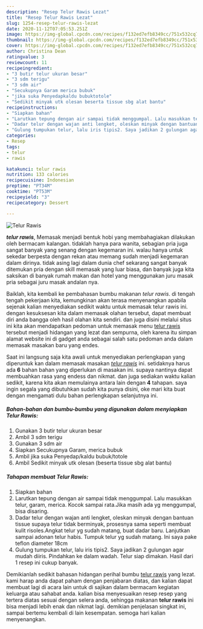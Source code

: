 ```yaml
---
description: "Resep Telur Rawis Lezat"
title: "Resep Telur Rawis Lezat"
slug: 1254-resep-telur-rawis-lezat
date: 2020-11-12T07:05:53.251Z
image: https://img-global.cpcdn.com/recipes/f132ed7efb8349cc/751x532cq70/telur-rawis-foto-resep-utama.jpg
thumbnail: https://img-global.cpcdn.com/recipes/f132ed7efb8349cc/751x532cq70/telur-rawis-foto-resep-utama.jpg
cover: https://img-global.cpcdn.com/recipes/f132ed7efb8349cc/751x532cq70/telur-rawis-foto-resep-utama.jpg
author: Christina Dean
ratingvalue: 3
reviewcount: 11
recipeingredient:
- "3 butir telur ukuran besar"
- "3 sdm terigu"
- "3 sdm air"
- "Secukupnya Garam merica bubuk"
- "jika suka Penyedapkaldu bubuktotole"
- "Sedikit minyak utk olesan beserta tissue sbg alat bantu"
recipeinstructions:
- "Siapkan bahan"
- "Larutkan tepung dengan air sampai tidak menggumpal. Lalu masukkan telur, garam, merica. Kocok sampai rata.Jika masih ada yg menggumpal, bisa disaring."
- "Dadar telur dengan wajan anti lengket, oleskan minyak dengan bantuan tissue supaya telur tidak berminyak, prosesnya sama seperti membuat kulit risoles.Angkat telur yg sudah matang, buat dadar baru. Lanjutkan sampai adonan telur habis. Tumpuk telur yg sudah matang. Ini saya pake teflon diameter 18cm"
- "Gulung tumpukan telur, lalu iris tipis2. Saya jadikan 2 gulungan agar mudah diiris. Pindahkan ke dalam wadah. Telur siap dimakan. Hasil dari 1 resep ini cukup banyak."
categories:
- Resep
tags:
- telur
- rawis

katakunci: telur rawis 
nutrition: 133 calories
recipecuisine: Indonesian
preptime: "PT34M"
cooktime: "PT53M"
recipeyield: "3"
recipecategory: Dessert

---
```



![Telur Rawis](https://img-global.cpcdn.com/recipes/f132ed7efb8349cc/751x532cq70/telur-rawis-foto-resep-utama.jpg)

<b><i>telur rawis</i></b>, Memasak menjadi bentuk hobi yang membahagiakan dilakukan oleh bermacam kalangan. tidaklah hanya para wanita, sebagian pria juga sangat banyak yang senang dengan kegemaran ini. walau hanya untuk sekedar berpesta dengan rekan atau memang sudah menjadi kegemaran dalam dirinya. tidak asing lagi dalam dunia chef sekarang sangat banyak ditemukan pria dengan skill memasak yang luar biasa, dan banyak juga kita saksikan di banyak rumah makan dan hotel yang menggunakan juru masak pria sebagai juru masak andalan nya.

Baiklah, kita kembali ke pembahasan bumbu makanan <i>telur rawis</i>. di tengah tengah pekerjaan kita, kemungkinan akan terasa menyenangkan apabila sejenak kalian menyediakan sedikit waktu untuk memasak telur rawis ini. dengan kesuksesan kita dalam memasak olahan tersebut, dapat membuat diri anda bangga oleh hasil olahan kita sendiri. dan juga disini melalui situs ini kita akan mendapatkan pedoman untuk memasak menu <u>telur rawis</u> tersebut menjadi hidangan yang lezat dan sempurna, oleh karena itu simpan alamat website ini di gadget anda sebagai salah satu pedoman anda dalam memasak masakan baru yang endes.




Saat ini langsung saja kita awali untuk menyediakan perlengkapan yang diperuntuk kan dalam memasak masakan <u><i>telur rawis</i></u> ini. setidaknya harus ada <b>6</b> bahan bahan yang diperlukan di masakan ini. supaya nantinya dapat membuahkan rasa yang endess dan nikmat. dan juga sediakan waktu kalian sedikit, karena kita akan memulainya antara lain dengan <b>4</b> tahapan. saya ingin segala yang dibutuhkan sudah kita punya disini, oke mari kita buat dengan mengamati dulu bahan perlengkapan selanjutnya ini.

<!--inarticleads1-->

##### Bahan-bahan dan bumbu-bumbu yang digunakan dalam menyiapkan Telur Rawis:

1. Gunakan 3 butir telur ukuran besar
1. Ambil 3 sdm terigu
1. Gunakan 3 sdm air
1. Siapkan Secukupnya Garam, merica bubuk
1. Ambil jika suka Penyedap/kaldu bubuk/totole
1. Ambil Sedikit minyak utk olesan (beserta tissue sbg alat bantu)




<!--inarticleads2-->

##### Tahapan membuat Telur Rawis:

1. Siapkan bahan
1. Larutkan tepung dengan air sampai tidak menggumpal. Lalu masukkan telur, garam, merica. Kocok sampai rata.Jika masih ada yg menggumpal, bisa disaring.
1. Dadar telur dengan wajan anti lengket, oleskan minyak dengan bantuan tissue supaya telur tidak berminyak, prosesnya sama seperti membuat kulit risoles.Angkat telur yg sudah matang, buat dadar baru. Lanjutkan sampai adonan telur habis. Tumpuk telur yg sudah matang. Ini saya pake teflon diameter 18cm
1. Gulung tumpukan telur, lalu iris tipis2. Saya jadikan 2 gulungan agar mudah diiris. Pindahkan ke dalam wadah. Telur siap dimakan. Hasil dari 1 resep ini cukup banyak.




Demikianlah sedikit bahasan hidangan perihal bumbu <u>telur rawis</u> yang lezat. kami harap anda dapat paham dengan penjabaran diatas, dan kalian dapat membuat lagi di acara lain untuk di sajikan dalam bermacam kegiatan keluarga atau sahabat anda. kalian bisa menyesuaikan resep resep yang tertera diatas sesuai dengan selera anda, sehingga makanan <b>telur rawis</b> ini bisa menjadi lebih enak dan nikmat lagi. demikian penjelasan singkat ini, sampai bertemu kembali di lain kesempatan. semoga hari kalian menyenangkan.
